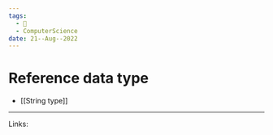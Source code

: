 ```yaml
---
tags:
  - 🌱
  - ComputerScience 
date: 21--Aug--2022
---
```


# Reference data type

- [[String type]]

---
Links: 